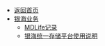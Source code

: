 - [返回首页](/)
- [银海业务](银海业务/)
  - [MDLife记录](银海业务/MDLife记录.md)
  - [银海统一存储平台使用说明](银海业务/银海统一存储平台使用说明.md)

